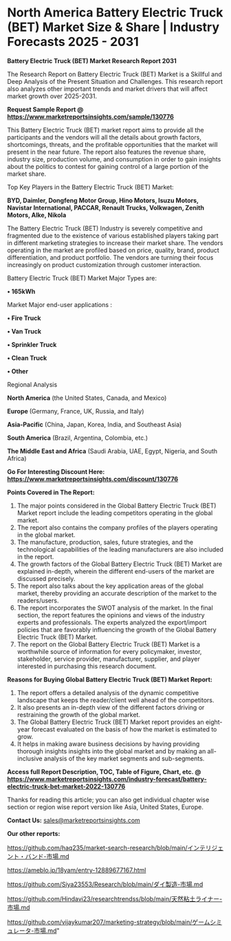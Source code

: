 # North America Battery Electric Truck (BET) Market Size & Share | Industry Forecasts 2025 - 2031

<strong>Battery Electric Truck (BET) Market Research Report 2031</strong>

The Research Report on Battery Electric Truck (BET) Market is a Skillful and Deep Analysis of the Present Situation and Challenges. This research report also analyzes other important trends and market drivers that will affect market growth over 2025-2031.

<strong>Request Sample Report @ <a href=https://www.marketreportsinsights.com/sample/130776>https://www.marketreportsinsights.com/sample/130776</a></strong>

This Battery Electric Truck (BET) market report aims to provide all the participants and the vendors will all the details about growth factors, shortcomings, threats, and the profitable opportunities that the market will present in the near future. The report also features the revenue share, industry size, production volume, and consumption in order to gain insights about the politics to contest for gaining control of a large portion of the market share.

Top Key Players in the Battery Electric Truck (BET) Market:

<strong>BYD, Daimler, Dongfeng Motor Group, Hino Motors, Isuzu Motors, Navistar International, PACCAR, Renault Trucks, Volkwagen, Zenith Motors, Alke, Nikola</strong>

The Battery Electric Truck (BET) Industry is severely competitive and fragmented due to the existence of various established players taking part in different marketing strategies to increase their market share. The vendors operating in the market are profiled based on price, quality, brand, product differentiation, and product portfolio. The vendors are turning their focus increasingly on product customization through customer interaction.

Battery Electric Truck (BET) Market Major Types are:

<strong>• 165kWh</strong>

Market Major end-user applications :

<strong>• Fire Truck

• Van Truck

• Sprinkler Truck

• Clean Truck

• Other</strong>

Regional Analysis

</u><strong><b>North America</b></strong> (the United States, Canada, and Mexico)

<strong><b>Europe </b></strong>(Germany, France, UK, Russia, and Italy)

<strong><b>Asia-Pacific</b></strong> (China, Japan, Korea, India, and Southeast Asia)

<strong><b>South America</b></strong> (Brazil, Argentina, Colombia, etc.)

<strong><b>The Middle East and Africa</b></strong> (Saudi Arabia, UAE, Egypt, Nigeria, and South Africa)

<strong>Go For Interesting Discount Here: <a href=https://www.marketreportsinsights.com/discount/130776>https://www.marketreportsinsights.com/discount/130776</a></strong>

<strong>Points Covered in The Report:</strong>
<ol>
  <li>The major points considered in the Global Battery Electric Truck (BET) Market report include the leading competitors operating in the global market.</li>
  <li>The report also contains the company profiles of the players operating in the global market.</li>
  <li>The manufacture, production, sales, future strategies, and the technological capabilities of the leading manufacturers are also included in the report.</li>
  <li>The growth factors of the Global Battery Electric Truck (BET) Market are explained in-depth, wherein the different end-users of the market are discussed precisely.</li>
  <li>The report also talks about the key application areas of the global market, thereby providing an accurate description of the market to the readers/users.</li>
  <li>The report incorporates the SWOT analysis of the market. In the final section, the report features the opinions and views of the industry experts and professionals. The experts analyzed the export/import policies that are favorably influencing the growth of the Global Battery Electric Truck (BET) Market.</li>
  <li>The report on the Global Battery Electric Truck (BET) Market is a worthwhile source of information for every policymaker, investor, stakeholder, service provider, manufacturer, supplier, and player interested in purchasing this research document.</li>
</ol>
<strong>Reasons for Buying Global Battery Electric Truck (BET) Market Report:</strong>

<ol>
  <li>The report offers a detailed analysis of the dynamic competitive landscape that keeps the reader/client well ahead of the competitors.</li>
  <li>It also presents an in-depth view of the different factors driving or restraining the growth of the global market.</li>
  <li>The Global Battery Electric Truck (BET) Market report provides an eight-year forecast evaluated on the basis of how the market is estimated to grow.</li>
  <li>It helps in making aware business decisions by having providing thorough insights insights into the global market and by making an all-inclusive analysis of the key market segments and sub-segments.</li>
</ol>
<strong>Access full Report Description, TOC, Table of Figure, Chart, etc. @ <a href=https://www.marketreportsinsights.com/industry-forecast/battery-electric-truck-bet-market-2022-130776>https://www.marketreportsinsights.com/industry-forecast/battery-electric-truck-bet-market-2022-130776</a></strong>


Thanks for reading this article; you can also get individual chapter wise section or region wise report version like Asia, United States, Europe.

<strong>Contact Us:</strong>
sales@marketreportsinsights.com

<strong>Our other reports:</strong>

<a href=https://github.com/haq235/market-search-research/blob/main/インテリジェント・バンド-市場.md>https://github.com/haq235/market-search-research/blob/main/インテリジェント・バンド-市場.md</a>

<a href=https://ameblo.jp/18yam/entry-12889677167.html>https://ameblo.jp/18yam/entry-12889677167.html</a>

<a href=https://github.com/Siya23553/Research/blob/main/ダイ製造-市場.md>https://github.com/Siya23553/Research/blob/main/ダイ製造-市場.md</a>

<a href=https://github.com/Hindavi23/researchtrendss/blob/main/天然粘土ライナー-市場.md>https://github.com/Hindavi23/researchtrendss/blob/main/天然粘土ライナー-市場.md</a>

<a href=https://github.com/vijaykumar207/marketing-strategy/blob/main/ゲームシミュレータ-市場.md>https://github.com/vijaykumar207/marketing-strategy/blob/main/ゲームシミュレータ-市場.md</a>"
